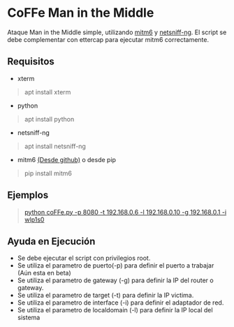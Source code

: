 # CoFFe Man in the Middle 
Ataque Man in the Middle simple, utilizando [mitm6](https://github.com/fox-it/mitm6) y [netsniff-ng](https://github.com/netsniff-ng/netsniff-ng).
El script se debe complementar con ettercap para ejecutar mitm6 correctamente.

## Requisitos
- xterm
> apt install xterm
- python
> apt install python
- netsniff-ng
> apt install netsniff-ng
- mitm6 [(Desde github)](https://github.com/fox-it/mitm6) o desde pip
> pip install mitm6

## Ejemplos
> [python coFFe.py -p 8080 -t 192.168.0.6 -l 192.168.0.10 -g 192.168.0.1 -i wlp1s0](https://github.com/mrx04programmer/CoFFe/assets/imagen1.png)


## Ayuda en Ejecución
- Se debe ejecutar el script con privilegios root.
- Se utiliza el parametro de puerto(-p) para definir el puerto a trabajar  (Aún esta en beta)
- Se utiliza el parametro de gateway (-g) para definir la IP del router o gateway.
- Se utiliza el parametro de target (-t) para definir la IP victima.
- Se utiliza el parametro de interface (-i) para definir el adaptador de red.
- Se utiliza el parametro de localdomain (-l) para definir la IP local del sistema
